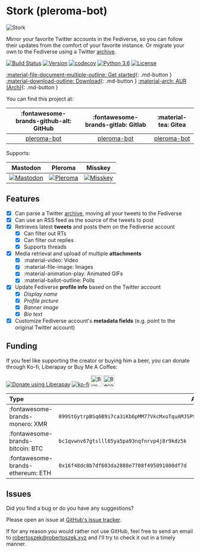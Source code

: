 # Stork (pleroma-bot)


![Stork](/pleroma-bot/images/logo.png)

Mirror your favorite Twitter accounts in the Fediverse, so you can follow their updates from the comfort of your favorite instance. Or migrate your own to the Fediverse using a Twitter [archive](https://twitter.com/settings/your_twitter_data).

[![Build Status](https://travis-ci.com/robertoszek/pleroma-bot.svg?branch=master)](https://app.travis-ci.com/github/robertoszek/pleroma-bot)
[![Version](https://img.shields.io/pypi/v/pleroma-bot.svg)](https://pypi.org/project/pleroma-bot/)
[![codecov](https://codecov.io/gh/robertoszek/pleroma-bot/branch/master/graph/badge.svg?token=0c4Gzv4HjC)](https://codecov.io/gh/robertoszek/pleroma-bot)
[![Python 3.6](https://img.shields.io/badge/python-3.6+-blue.svg)](https://www.python.org/downloads/release/python-360/)
[![License](https://img.shields.io/github/license/robertoszek/pleroma-bot)](https://github.com/robertoszek/pleroma-bot/blob/master/LICENSE.md)


[:material-file-document-multiple-outline:  Get started](/pleroma-bot/gettingstarted/installation/){: .md-button } [:material-download-outline: Download](https://github.com/robertoszek/pleroma-bot/releases/latest){: .md-button } [:material-arch: AUR (Arch)](https://aur.archlinux.org/packages/python-pleroma-bot){: .md-button }

You can find this project at: 

|          :fontawesome-brands-github-alt: GitHub           |            :fontawesome-brands-gitlab: Gitlab             |                         :material-tea: Gitea                         |
|:---------------------------------------------------------:|:---------------------------------------------------------:|:--------------------------------------------------------------------:|
| [pleroma-bot](https://github.com/robertoszek/pleroma-bot) | [pleroma-bot](https://gitlab.com/robertoszek/pleroma-bot) | [pleroma-bot](https://gitea.robertoszek.xyz/robertoszek/pleroma-bot) |

Supports:

|                                  Mastodon                                  |                                Pleroma                                 |                                 Misskey                                 |
|:--------------------------------------------------------------------------:|:----------------------------------------------------------------------:|:-----------------------------------------------------------------------:|
| [![Mastodon](/pleroma-bot/images/mastodon.png)](https://joinmastodon.org/) | [![Pleroma](/pleroma-bot/images/pleroma.png)](https://pleroma.social/) | [![Misskey](/pleroma-bot/images/misskey.png)](https://misskey-hub.net/) |

## Features
* [x] Can parse a Twitter [archive](https://twitter.com/settings/your_twitter_data), moving all your tweets to the Fediverse
* [x] Can use an RSS feed as the source of the tweets to post
* [x] Retrieves latest **tweets** and posts them on the Fediverse account
    * [x] Can filter out RTs
    * [x] Can filter out replies
    * [x] Supports threads
* [x] Media retrieval and upload of multiple **attachments**
    * [x] :material-video: Video
    * [x] :material-file-image: Images
    * [x] :material-animation-play: Animated GIFs 
    * [x] :material-ballot-outline: Polls
* [x] Update Fediverse **profile info** based on the Twitter account
    * [x] *Display name*
    * [x] *Profile picture*
    * [x] *Banner image*
    * [x] *Bio text*
* [x] Customize Fediverse account's **metadata fields** (e.g. point to the original Twitter account)

## Funding
If you feel like supporting the creator or buying him a beer, you can donate through Ko-fi, Liberapay or Buy Me A Coffee:

[![Donate using Liberapay](https://liberapay.com/assets/widgets/donate.svg)](https://liberapay.com/robertoszek/donate) [![ko-fi](https://ko-fi.com/img/githubbutton_sm.svg)](https://ko-fi.com/robertoszek) [<img src="https://cdn.buymeacoffee.com/buttons/v2/default-yellow.png" alt="Buy Me A Coffee" style="height: 30px !important;" >](https://www.buymeacoffee.com/robertoszek) [<img src="https://c5.patreon.com/external/logo/become_a_patron_button.png" alt="Become a Patron!" style="height: 30px !important;" >](https://www.patreon.com/bePatron?u=19859432)


| Type                              | Address                                                                                               |
|:----------------------------------|-------------------------------------------------------------------------------------------------------|
| :fontawesome-brands-monero: XMR   | ```899StGytrpBSq6B9i7ca3iKb6pMM77VkcMxoTquAMJSPSq4HTJtavp5Qe4EFtmAuo74vYWDZ1qWnA2s6D8NZ19NZ8eaASBy``` |
| :fontawesome-brands-bitcoin: BTC  | ```bc1qvwnv67gtslll65ya5pa93nqfnrvp4j8r9kdz5k```                                                      |
| :fontawesome-brands-ethereum: ETH | ```0x16f48dc8b7df603da2888e7708f495091080df7d```                                                      |

## Issues

Did you find a bug or do you have any suggestions? 

Please open an issue at [GitHub's issue tracker](https://github.com/robertoszek/pleroma-bot/issues).

If for any reason you would rather not use GitHub, feel free to send an email to [robertoszek@robertoszek.xyz](mailto:robertoszek@robertoszek.xyz) and I'll try to check it out in a timely manner.